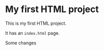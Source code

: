 # My first HTML project

This is my first HTML project.

It has an `index.html` page.

Some changes
